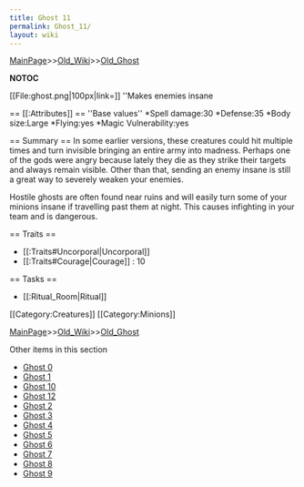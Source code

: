 ```yaml
---
title: Ghost 11
permalink: Ghost_11/
layout: wiki
---
```


[MainPage](/keeperrl_wiki/ "wikilink")>>[Old_Wiki](/keeperrl_wiki/Old_Wiki "wikilink")>>[Old_Ghost](/keeperrl_wiki/Old_Ghost "wikilink")

__NOTOC__

[[File:ghost.png|100px|link=]] ''Makes enemies insane

== [[:Attributes]] ==
''Base values''
*Spell damage:30
*Defense:35
*Body size:Large
*Flying:yes
*Magic Vulnerability:yes

== Summary ==
In some earlier versions, these creatures could hit multiple times and turn invisible bringing an entire army into madness. Perhaps one of the gods were angry because lately they die as they strike their targets and always remain visible. Other than that, sending an enemy insane is still a great way to severely weaken your enemies.

Hostile ghosts are often found near ruins and will easily turn some of your minions insane if travelling past them at night. This causes infighting in your team and is dangerous.

== Traits ==
* [[:Traits#Uncorporal|Uncorporal]]
* [[:Traits#Courage|Courage]] : 10

== Tasks ==
* [[:Ritual_Room|Ritual]]


[[Category:Creatures]]
[[Category:Minions]]

[MainPage](/keeperrl_wiki/ "wikilink")>>[Old_Wiki](/keeperrl_wiki/Old_Wiki "wikilink")>>[Old_Ghost](/keeperrl_wiki/Old_Ghost "wikilink")

Other items in this section
-    [Ghost 0](/keeperrl_wiki/Ghost_0 "wikilink")
-    [Ghost 1](/keeperrl_wiki/Ghost_1 "wikilink")
-    [Ghost 10](/keeperrl_wiki/Ghost_10 "wikilink")
-    [Ghost 12](/keeperrl_wiki/Ghost_12 "wikilink")
-    [Ghost 2](/keeperrl_wiki/Ghost_2 "wikilink")
-    [Ghost 3](/keeperrl_wiki/Ghost_3 "wikilink")
-    [Ghost 4](/keeperrl_wiki/Ghost_4 "wikilink")
-    [Ghost 5](/keeperrl_wiki/Ghost_5 "wikilink")
-    [Ghost 6](/keeperrl_wiki/Ghost_6 "wikilink")
-    [Ghost 7](/keeperrl_wiki/Ghost_7 "wikilink")
-    [Ghost 8](/keeperrl_wiki/Ghost_8 "wikilink")
-    [Ghost 9](/keeperrl_wiki/Ghost_9 "wikilink")
